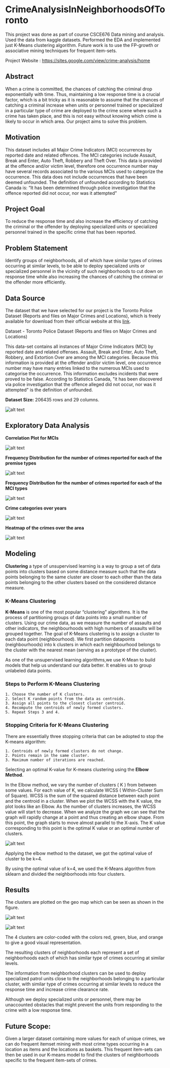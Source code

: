 # CrimeAnalysisInNeighborhoodsOfToronto

This project was done as part of course CSCE676 Data mining and analysis.
Used the data from kaggle datasets.
Performed the EDA and implemented just K-Means clustering algorithm.
Future work is to use the FP-growth or associative mining techniques for frequent item-sets.


Project Website : https://sites.google.com/view/crime-analysis/home

## Abstract

When a crime is committed, the chances of catching the criminal drop exponentially with time. Thus, maintaining a low response time is a crucial factor, which is a bit tricky as it is reasonable to assume that the chances of catching a criminal increase when units or personnel trained or specialized in a particular type of crime are deployed to the crime scene where such a crime has taken place, and this is not easy without knowing which crime is likely to occur in which area. Our project aims to solve this problem.

## Motivation

This dataset includes all Major Crime Indicators (MCI) occurrences by reported date and related offences. The MCI categories include Assault, Break and Enter, Auto Theft, Robbery and Theft Over. This data is provided at the offence and/or victim level, therefore one occurrence number may have several records associated to the various MCIs used to categorize the occurrence. This data does not include occurrences that have been deemed unfounded. The definition of unfounded according to Statistics Canada is: “It has been determined through police investigation that the offence reported did not occur, nor was it attempted”

## Project Goal

To reduce the response time and also increase the efficiency of catching the criminal or the offender by deploying specialized units or specialized personnel trained in the specific crime that has been reported.

## Problem Statement

Identify groups of neighborhoods, all of which have similar types of crimes occurring at similar levels, to be able to deploy specialized units or specialized personnel in the vicinity of such neighborhoods to cut down on response time while also increasing the chances of catching the criminal or the offender more efficiently.

## Data Source

The dataset that we have selected for our project is the Toronto Police Dataset (Reports and files on Major Crimes and Locations), which is freely available for download from their official website at this [link](https://data.torontopolice.on.ca/).

Dataset - Toronto Police Dataset (Reports and files on Major Crimes and Locations)  

This data-set contains all instances of Major Crime Indicators (MCI) by reported date and related offenses. Assault, Break and Enter, Auto Theft, Robbery, and Extortion Over are among the MCI categories. Because this information is provided at the offender and/or victim level, one occurrence number may have many entries linked to the numerous MCIs used to categorise the occurrence. This information excludes incidents that were proved to be false. According to Statistics Canada, "it has been discovered via police investigation that the offence alleged did not occur, nor was it attempted" is the definition of unfounded.

**Dataset Size:** 206435 rows and 29 columns.  

![alt text](./images/data_desc.png)  


## Exploratory Data Analysis

**Correlation Plot for MCIs**

![alt text](./images/corr.png)  



**Frequency Distribution for the number of crimes reported for each of the premise types**


![alt text](./images/crime_dist_by_premise.png)  



**Frequency Distribution for the number of crimes reported for each of the MCI types**


![alt text](./images/crime_dist_by_mci.png)  




**Crime categories over years**


![alt text](./images/yearwise_crime_dist.png)  




**Heatmap of the crimes over the area**


![alt text](./images/crime_hotspot.png)  

## Modeling  

**Clustering** a type of unsupervised learning is a way to group a set of data points into clusters based on some distance measure such that the data points belonging to the same cluster are closer to each other than the data points belonging to the other clusters based on the considered distance measure.


### K-Means Clustering
**K-Means** is one of the most popular “clustering” algorithms. It is the process of partitioning groups of data points into a small number of clusters. Using our crime data, as we measure the number of assaults and other indicators, the neighbourhoods with high numbers of assaults will be grouped together. The goal of K-Means clustering is to assign a cluster to each data point (neighbourhood). We first partition datapoints (neighbourhoods) into k clusters in which each neighbourhood belongs to the cluster with the nearest mean (serving as a prototype of the cluster).

As one of the unsupervised learning algorithms,we use K-Mean to build models that help us understand our data better. It enables us to group unlabeled data points.


### Steps to Perform K-Means Clustering
    1. Choose the number of K clusters.
    2. Select K random points from the data as centroids.
    3. Assign all points to the closest cluster centroid.
    4. Recompute the centroids of newly formed clusters.
    5. Repeat Steps 3 and 4.


### Stopping Criteria for K-Means Clustering
There are essentially three stopping criteria that can be adopted to stop the K-means algorithm:

    1. Centroids of newly formed clusters do not change.
    2. Points remain in the same cluster.
    3. Maximum number of iterations are reached.

Selecting an optimal K-value for K-means clustering using the **Elbow Method**.  

In the Elbow method, we vary the number of clusters ( K ) from between some values. For each value of K, we calculate WCSS ( Within-Cluster Sum of Square). WCSS is the sum of the squared distance between each point and the centroid in a cluster. When we plot the WCSS with the K value, the plot looks like an Elbow. As the number of clusters increases, the WCSS value will start to decrease. When we analyze the graph we can see that the graph will rapidly change at a point and thus creating an elbow shape. From this point, the graph starts to move almost parallel to the X-axis. The K value corresponding to this point is the optimal K value or an optimal number of clusters.  

![alt text](./images/elbow_output.png)  



Applying the elbow method to the dataset, we got the optimal value of cluster to be k=4.

By using the optimal value of k=4, we used the K-Means algorithm from sklearn and divided the neighborhoods into four clusters.

## Results
The clusters are plotted on the geo map which can be seen as shown in the figure.

![alt text](./images/clustered_neighbors.jpg)  



![alt text](./images/clustered_neighbors_table.jpg)  


The 4 clusters are color-coded with the colors red, green, blue, and orange to give a good visual representation.

The resulting clusters of neighborhoods each represent a set of neighborhoods each of which has similar type of crimes occurring at similar levels.

The information from neighborhood clusters can be used to deploy specialized patrol units close to the neighborhoods belonging to a particular cluster, with similar type of crimes occurring at similar levels to reduce the response time and increase crime clearance rate.

Although we deploy specialized units or personnel, there may be unaccounted obstacles that might prevent the units from responding to the crime with a low response time.


## Future Scope:

Given a larger dataset containing more values for each of unique crimes, we can do frequent itemset mining with most crime types occurring in a location as items and the locations as baskets. This frequent item-sets can then be used in our K-means model to find the clusters of neighborhoods specific to the frequent item-sets of crimes.

